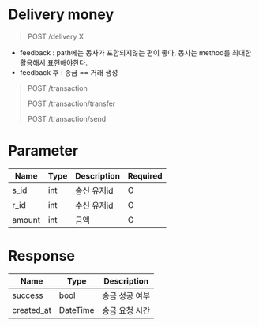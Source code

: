 # Delivery money

> POST /delivery X

- feedback : path에는 동사가 포함되지않는 편이 좋다, 동사는 method를 최대한 활용해서 표현해야한다.
- feedback 후 : 송금 == 거래 생성

> POST /transaction
> 
> POST /transaction/transfer
> 
> POST /transaction/send


# Parameter

Name|Type|Description|Required
---|---|---|---|
s_id|int|송신 유저id|O
r_id|int|수신 유저id|O
amount|int|금액|O


# Response

Name|Type|Description
---|---|---|
success|bool|송금 성공 여부
created_at|DateTime|송금 요청 시간
